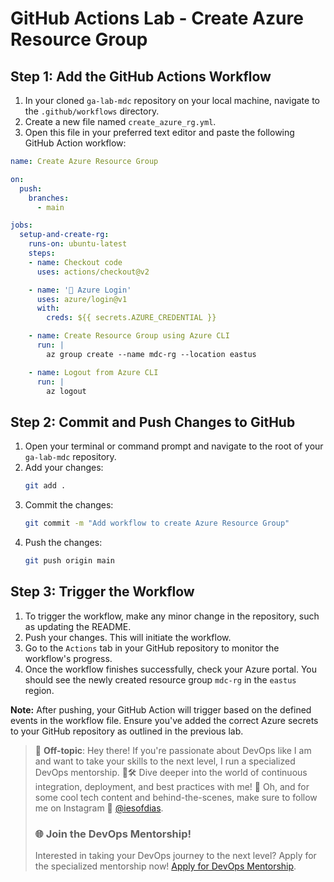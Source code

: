 # GitHub Actions Lab - Create Azure Resource Group

## Step 1: Add the GitHub Actions Workflow

1. In your cloned `ga-lab-mdc` repository on your local machine, navigate to the `.github/workflows` directory.
2. Create a new file named `create_azure_rg.yml`.
3. Open this file in your preferred text editor and paste the following GitHub Action workflow:

```yaml
name: Create Azure Resource Group

on:
  push:
    branches:
      - main

jobs:
  setup-and-create-rg:
    runs-on: ubuntu-latest
    steps:
    - name: Checkout code
      uses: actions/checkout@v2

    - name: '🔐 Azure Login'
      uses: azure/login@v1
      with:
        creds: ${{ secrets.AZURE_CREDENTIAL }}

    - name: Create Resource Group using Azure CLI
      run: |
        az group create --name mdc-rg --location eastus

    - name: Logout from Azure CLI
      run: |
        az logout
```
## Step 2: Commit and Push Changes to GitHub

1. Open your terminal or command prompt and navigate to the root of your `ga-lab-mdc` repository.
2. Add your changes:
    ```bash
    git add .
    ```
3. Commit the changes:
    ```bash
    git commit -m "Add workflow to create Azure Resource Group"
    ```
4. Push the changes:
    ```bash
    git push origin main
    ```

## Step 3: Trigger the Workflow

1. To trigger the workflow, make any minor change in the repository, such as updating the README.
2. Push your changes. This will initiate the workflow.
3. Go to the `Actions` tab in your GitHub repository to monitor the workflow's progress.
4. Once the workflow finishes successfully, check your Azure portal. You should see the newly created resource group `mdc-rg` in the `eastus` region.

**Note:** After pushing, your GitHub Action will trigger based on the defined events in the workflow file. Ensure you've added the correct Azure secrets to your GitHub repository as outlined in the previous lab.

> 🚨 **Off-topic**: Hey there! If you're passionate about DevOps like I am and want to take your skills to the next level, I run a specialized DevOps mentorship. 🧠🛠 Dive deeper into the world of continuous integration, deployment, and best practices with me! 🚀 Oh, and for some cool tech content and behind-the-scenes, make sure to follow me on Instagram 📸 [@iesofdias](https://www.instagram.com/iesofdias/).
> ### 🌐 **Join the DevOps Mentorship!**
> Interested in taking your DevOps journey to the next level? Apply for the specialized mentorship now! [Apply for DevOps Mentorship](https://guilhermemaia.com/mentoria-devops).
